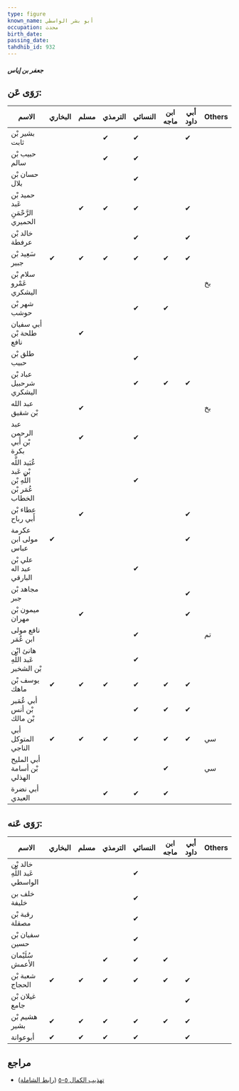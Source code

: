 ```yaml
---
type: figure
known_name: أبو بشر الواسطي
occupation: محدث
birth_date:
passing_date:
tahdhib_id: 932
---
```

##### جعفر بن إياس

## رَوَى عَن:
| الاسم                                               | البخاري | مسلم | الترمذي | النسائي | ابن ماجه | أبي داود | Others |
| --------------------------------------------------- | ------- | ---- | ------- | ------- | -------- | -------- | ------ |
| بشير بْن ثابت                                       |         |      | ✔       | ✔       |          | ✔        |        |
| حبيب بْن سالم                                       |         |      | ✔       | ✔       |          |          |        |
| حسان بْن بلال                                       |         |      |         | ✔       |          |          |        |
| حميد بْن عَبد الرَّحْمَنِ الحميري                   |         | ✔    | ✔       | ✔       |          | ✔        |        |
| خالد بْن عرفطة                                      |         |      |         | ✔       |          | ✔        |        |
| سَعِيد بْن جبير                                     | ✔       | ✔    | ✔       | ✔       | ✔        | ✔        |        |
| سلام بْن عَمْرو اليشكري                             |         |      |         |         |          |          | بخ     |
| شهر بْن حوشب                                        |         |      |         | ✔       | ✔        |          |        |
| أبي سفيان طلحة بْن نافع                             |         | ✔    |         |         |          |          |        |
| طلق بْن حبيب                                        |         |      |         | ✔       |          |          |        |
| عباد بْن شرحبيل اليشكري                             |         |      |         | ✔       | ✔        | ✔        |        |
| عبد الله بْن شقيق                                   |         | ✔    |         |         |          |          | بخ     |
| عبد الرحمن بْن أَبي بكرة                            |         | ✔    |         | ✔       |          |          |        |
| عُبَيد اللَّه بْن عَبد اللَّهِ بْن عُمَر بْن الخطاب |         |      |         | ✔       |          |          |        |
| عطاء بْن أَبي رباح                                  |         | ✔    |         |         |          | ✔        |        |
| عكرمة مولى ابن عباس                                 | ✔       |      |         |         |          | ✔        |        |
| علي بْن عبد اله البارقي                             |         |      |         | ✔       |          |          |        |
| مجاهد بْن جبر                                       |         |      |         |         |          | ✔        |        |
| ميمون بْن مهران                                     |         | ✔    |         |         |          | ✔        |        |
| نافع مولى ابن عُمَر                                 |         |      |         | ✔       |          |          | تم     |
| هانئ ابْن عَبد اللَّهِ بْن الشخير                   |         |      |         | ✔       |          |          |        |
| يوسف بْن ماهك                                       | ✔       | ✔    | ✔       | ✔       | ✔        | ✔        |        |
| أبي عُمَير بْن أنس بْن مالك                         |         |      |         | ✔       | ✔        | ✔        |        |
| أبي المتوكل الناجي                                  | ✔       | ✔    | ✔       | ✔       | ✔        | ✔        | سي     |
| أبي المليح بْن أسامة الهذلي                         |         |      |         |         | ✔        |          | سي     |
| أبي نضرة العبدي                                     |         |      | ✔       | ✔       | ✔        |          |        |
## رَوَى عَنه:
| الاسم                         | البخاري | مسلم | الترمذي | النسائي | ابن ماجه | أبي داود | Others |
| ----------------------------- | ------- | ---- | ------- | ------- | -------- | -------- | ------ |
| خالد بْن عَبد اللَّهِ الواسطي |         |      |         | ✔       |          |          |        |
| خلف بن خليفة                  |         |      |         | ✔       |          |          |        |
| رقبة بْن مصقلة                |         |      |         | ✔       |          |          |        |
| سفيان بْن حسين                |         |      |         | ✔       |          |          |        |
| سُلَيْمان الأعمش              |         |      | ✔       | ✔       | ✔        |          |        |
| شعبة بْن الحجاج               | ✔       | ✔    | ✔       | ✔       | ✔        | ✔        |        |
| غيلان بْن جامع                |         |      |         |         |          | ✔        |        |
| هشيم بْن بشير                 | ✔       | ✔    | ✔       | ✔       | ✔        | ✔        |        |
| أبوعوانة                      | ✔       | ✔    | ✔       | ✔       |          | ✔        |        |
## مراجع
- [تهذيب الكمال ٥-٥](obsidian://open?vault=Tahdhib-al-Kamal&file=Figures/٩٣٢-جعفر%20بن%20إياس) ([رابط الشاملة](https://shamela.ws/book/3722/2083))
